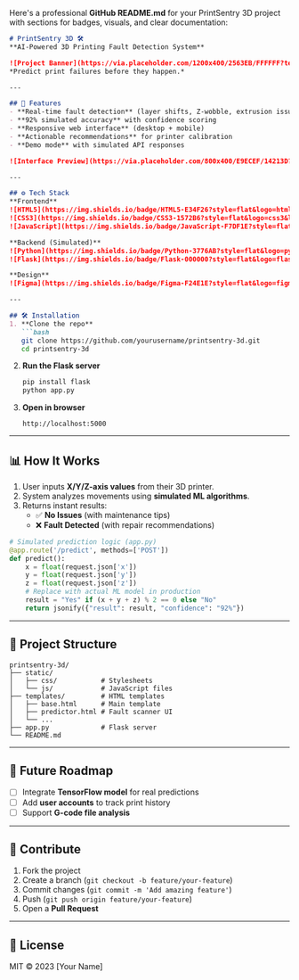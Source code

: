 Here's a professional **GitHub README.md** for your PrintSentry 3D project with sections for badges, visuals, and clear documentation:

```markdown
# PrintSentry 3D 🛠️  
**AI-Powered 3D Printing Fault Detection System**  

![Project Banner](https://via.placeholder.com/1200x400/2563EB/FFFFFF?text=PrintSentry+3D+Fault+Prediction)  
*Predict print failures before they happen.*  

---

## 🚀 Features  
- **Real-time fault detection** (layer shifts, Z-wobble, extrusion issues)  
- **92% simulated accuracy** with confidence scoring  
- **Responsive web interface** (desktop + mobile)  
- **Actionable recommendations** for printer calibration  
- **Demo mode** with simulated API responses  

![Interface Preview](https://via.placeholder.com/800x400/E9ECEF/14213D?text=Fault+Scanner+UI)  

---

## ⚙️ Tech Stack  
**Frontend**  
![HTML5](https://img.shields.io/badge/HTML5-E34F26?style=flat&logo=html5&logoColor=white)
![CSS3](https://img.shields.io/badge/CSS3-1572B6?style=flat&logo=css3&logoColor=white)
![JavaScript](https://img.shields.io/badge/JavaScript-F7DF1E?style=flat&logo=javascript&logoColor=black)  

**Backend (Simulated)**  
![Python](https://img.shields.io/badge/Python-3776AB?style=flat&logo=python&logoColor=white)
![Flask](https://img.shields.io/badge/Flask-000000?style=flat&logo=flask&logoColor=white)  

**Design**  
![Figma](https://img.shields.io/badge/Figma-F24E1E?style=flat&logo=figma&logoColor=white)  

---

## 🛠️ Installation  
1. **Clone the repo**  
   ```bash
   git clone https://github.com/yourusername/printsentry-3d.git
   cd printsentry-3d
   ```

2. **Run the Flask server**  
   ```bash
   pip install flask
   python app.py
   ```

3. **Open in browser**  
   ```
   http://localhost:5000
   ```

---

## 📊 How It Works  
1. User inputs **X/Y/Z-axis values** from their 3D printer.  
2. System analyzes movements using **simulated ML algorithms**.  
3. Returns instant results:  
   - ✅ **No Issues** (with maintenance tips)  
   - ❌ **Fault Detected** (with repair recommendations)  

```python
# Simulated prediction logic (app.py)
@app.route('/predict', methods=['POST'])
def predict():
    x = float(request.json['x'])
    y = float(request.json['y'])
    z = float(request.json['z'])
    # Replace with actual ML model in production
    result = "Yes" if (x + y + z) % 2 == 0 else "No"
    return jsonify({"result": result, "confidence": "92%"})
```

---

## 📂 Project Structure  
```
printsentry-3d/
├── static/
│   ├── css/           # Stylesheets
│   └── js/            # JavaScript files
├── templates/         # HTML templates
│   ├── base.html      # Main template
│   ├── predictor.html # Fault scanner UI
│   └── ...
├── app.py             # Flask server
└── README.md
```

---

## 🌟 Future Roadmap  
- [ ] Integrate **TensorFlow model** for real predictions  
- [ ] Add **user accounts** to track print history  
- [ ] Support **G-code file analysis**  

---

## 🤝 Contribute  
1. Fork the project  
2. Create a branch (`git checkout -b feature/your-feature`)  
3. Commit changes (`git commit -m 'Add amazing feature'`)  
4. Push (`git push origin feature/your-feature`)  
5. Open a **Pull Request**  

---

## 📜 License  
MIT © 2023 [Your Name]  

```
